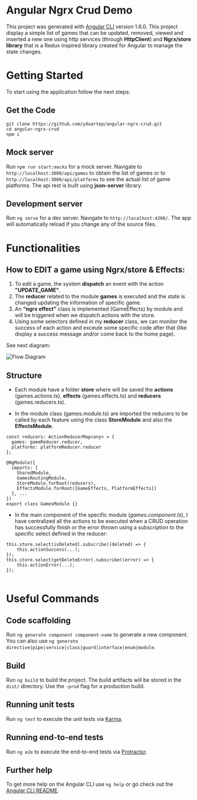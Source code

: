 # Angular Ngrx Crud Demo

This project was generated with [Angular CLI](https://github.com/angular/angular-cli) version 1.6.0. 
This project display a simple list of games that can be updated, removed, viewed and inserted a new one using http services (through **HttpClient**) and **Ngrx/store library** that is a Redux inspired library created for Angular to manage the state changes.

# Getting Started
To start using the application follow the next steps:

## Get the Code
```
git clone https://github.com/yduartep/angular-ngrx-crud.git
cd angular-ngrx-crud
npm i
```

## Mock server

Run `npm run start:mocks` for a mock server. Navigate to `http://localhost:3000/api/games` to obtain the list of games or to `http://localhost:3000/api/platforms` to see the actual list of game platforms. The api rest is built using **json-server** library.

## Development server

Run `ng serve` for a dev server. Navigate to `http://localhost:4200/`. The app will automatically reload if you change any of the source files.

# Functionalities

## How to EDIT a game using Ngrx/store & Effects:
1. To edit a game, the system **dispatch** an event with the action **"UPDATE_GAME"**.
2. The **reducer** related to the module **games** is executed and the state is changed updating the information of specific game.
3. An **“ngrx effect”** class is implemented (GameEffects) by module and will be triggered when we dispatch actions with the store.
4. Using some selectors defined in my **reducer** class, we can monitor the success of each action and exceute some specific code after that (like display a success message and/or come back to the home page).

See next diagram:

![Flow Diagram](https://github.com/yduartep/angular-ngrx-crud/blob/master/Diagram%20ngrx.png)

## Structure
- Each module have a folder **store** where will be saved the **actions** (games.actions.ts), **effects** (games.effects.ts) and **reducers** (games.reducers.ts).

- In the module class (games.module.ts) are imported the reducers to be called by each feature using the class **StoreModule** and also the **EffectsModule**.

```
const reducers: ActionReducerMap<any> = {
  games: gameReducer.reducer,
  platforms: platformReducer.reducer
};

@NgModule({
  imports: [
    SharedModule,
    GamesRoutingModule,
    StoreModule.forRoot(reducers),
    EffectsModule.forRoot([GameEffects, PlatformEffects])
  ], ...
})
export class GamesModule {}
```

- In the main component of the specific module (*games.component.ts*), I have centralized all the actions to be executed when a CRUD operation has successfully finish or the error thrown using a subscription to the specific select defined in the reducer:

```
this.store.select(isDeleted).subscribe((deleted) => {
    this.actionSuccess(...);
});
this.store.select(getDeleteError).subscribe((error) => {
    this.actionError(...);
});
    
```
# Useful Commands

## Code scaffolding

Run `ng generate component component-name` to generate a new component. You can also use `ng generate directive|pipe|service|class|guard|interface|enum|module`.

## Build

Run `ng build` to build the project. The build artifacts will be stored in the `dist/` directory. Use the `-prod` flag for a production build.

## Running unit tests

Run `ng test` to execute the unit tests via [Karma](https://karma-runner.github.io).

## Running end-to-end tests

Run `ng e2e` to execute the end-to-end tests via [Protractor](http://www.protractortest.org/).

## Further help

To get more help on the Angular CLI use `ng help` or go check out the [Angular CLI README](https://github.com/angular/angular-cli/blob/master/README.md).

